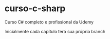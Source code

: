 # curso-c-sharp
Curso C# completo e profissional da Udemy

Inicialmente cada capítulo terá sua própria branch
